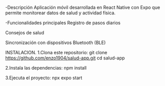 -Descripción
Aplicación móvil desarrollada en React Native con Expo que permite monitorear datos de salud y actividad física.


-Funcionalidades principales
Registro de pasos diarios

Consejos de salud 

Sincronización con dispositivos Bluetooth (BLE)


INSTALACION.
1.Clona este repositorio:
git clone https://github.com/enzo1904/salud-app.git
cd salud-app

2.Instala las dependencias:
npm install

3.Ejecuta el proyecto:
npx expo start

